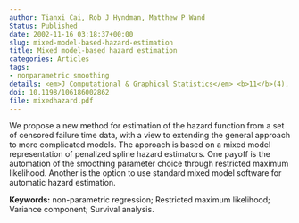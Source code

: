 ```yaml
---
author: Tianxi Cai, Rob J Hyndman, Matthew P Wand
Status: Published
date: 2002-11-16 03:18:37+00:00
slug: mixed-model-based-hazard-estimation
title: Mixed model-based hazard estimation
categories: Articles
tags:
- nonparametric smoothing
details: <em>J Computational & Graphical Statistics</em> <b>11</b>(4), 784-798
doi: 10.1198/106186002862
file: mixedhazard.pdf
---
```


We propose a new method for estimation of the hazard function from a set of censored failure time data, with a view to extending the general approach to more complicated models. The approach is based on a mixed model representation of penalized spline hazard estimators. One payoff is the automation of the smoothing parameter choice through restricted maximum likelihood. Another is the option to use standard mixed model software for automatic hazard estimation.

**Keywords:** non-parametric regression; Restricted maximum likelihood; Variance component; Survival analysis.
